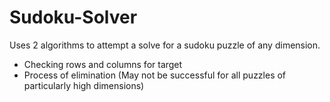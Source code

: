 # Sudoku-Solver

Uses 2 algorithms to attempt a solve for a sudoku puzzle of any dimension.
- Checking rows and columns for target
- Process of elimination
(May not be successful for all puzzles of particularly high dimensions)
